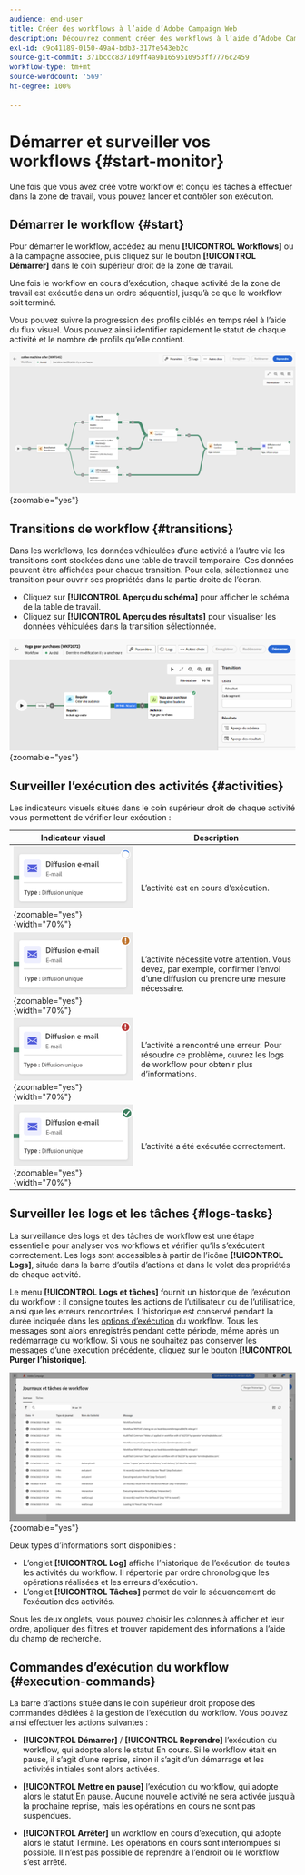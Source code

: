 ```yaml
---
audience: end-user
title: Créer des workflows à l’aide d’Adobe Campaign Web
description: Découvrez comment créer des workflows à l’aide d’Adobe Campaign Web.
exl-id: c9c41189-0150-49a4-bdb3-317fe543eb2c
source-git-commit: 371bccc8371d9ff4a9b1659510953ff7776c2459
workflow-type: tm+mt
source-wordcount: '569'
ht-degree: 100%

---
```


# Démarrer et surveiller vos workflows {#start-monitor}

Une fois que vous avez créé votre workflow et conçu les tâches à effectuer dans la zone de travail, vous pouvez lancer et contrôler son exécution.

## Démarrer le workflow {#start}

Pour démarrer le workflow, accédez au menu **[!UICONTROL Workflows]** ou à la campagne associée, puis cliquez sur le bouton **[!UICONTROL Démarrer]** dans le coin supérieur droit de la zone de travail.

Une fois le workflow en cours d’exécution, chaque activité de la zone de travail est exécutée dans un ordre séquentiel, jusqu’à ce que le workflow soit terminé.

Vous pouvez suivre la progression des profils ciblés en temps réel à l’aide du flux visuel. Vous pouvez ainsi identifier rapidement le statut de chaque activité et le nombre de profils qu’elle contient.

![](assets/workflow-execution.png){zoomable="yes"}

## Transitions de workflow {#transitions}

Dans les workflows, les données véhiculées d’une activité à l’autre via les transitions sont stockées dans une table de travail temporaire. Ces données peuvent être affichées pour chaque transition. Pour cela, sélectionnez une transition pour ouvrir ses propriétés dans la partie droite de l’écran.

* Cliquez sur **[!UICONTROL Aperçu du schéma]** pour afficher le schéma de la table de travail.
* Cliquez sur **[!UICONTROL Aperçu des résultats]** pour visualiser les données véhiculées dans la transition sélectionnée.

![](assets/transition.png){zoomable="yes"}

## Surveiller l’exécution des activités {#activities}

Les indicateurs visuels situés dans le coin supérieur droit de chaque activité vous permettent de vérifier leur exécution :

| Indicateur visuel | Description |
|-----|------------|
| ![](assets/activity-status-pending.png){zoomable="yes"}{width="70%"} | L’activité est en cours d’exécution. |
| ![](assets/activity-status-orange.png){zoomable="yes"}{width="70%"} | L’activité nécessite votre attention. Vous devez, par exemple, confirmer l’envoi d’une diffusion ou prendre une mesure nécessaire. |
| ![](assets/activity-status-red.png){zoomable="yes"}{width="70%"} | L’activité a rencontré une erreur. Pour résoudre ce problème, ouvrez les logs de workflow pour obtenir plus d’informations. |
| ![](assets/activity-status-green.png){zoomable="yes"}{width="70%"} | L’activité a été exécutée correctement. |

## Surveiller les logs et les tâches {#logs-tasks}

La surveillance des logs et des tâches de workflow est une étape essentielle pour analyser vos workflows et vérifier qu’ils s’exécutent correctement. Les logs sont accessibles à partir de l’icône **[!UICONTROL Logs]**, située dans la barre d’outils d’actions et dans le volet des propriétés de chaque activité.

Le menu **[!UICONTROL Logs et tâches]** fournit un historique de l’exécution du workflow : il consigne toutes les actions de l’utilisateur ou de l’utilisatrice, ainsi que les erreurs rencontrées. L’historique est conservé pendant la durée indiquée dans les [options d’exécution](workflow-settings.md) du workflow. Tous les messages sont alors enregistrés pendant cette période, même après un redémarrage du workflow. Si vous ne souhaitez pas conserver les messages d’une exécution précédente, cliquez sur le bouton **[!UICONTROL Purger l’historique]**.

![](assets/workflow-logs.png){zoomable="yes"}

Deux types d’informations sont disponibles :

* L’onglet **[!UICONTROL Log]** affiche l’historique de l’exécution de toutes les activités du workflow. Il répertorie par ordre chronologique les opérations réalisées et les erreurs d’exécution.
* L’onglet **[!UICONTROL Tâches]** permet de voir le séquencement de l’exécution des activités.

Sous les deux onglets, vous pouvez choisir les colonnes à afficher et leur ordre, appliquer des filtres et trouver rapidement des informations à l’aide du champ de recherche.

## Commandes d’exécution du workflow {#execution-commands}

La barre d’actions située dans le coin supérieur droit propose des commandes dédiées à la gestion de l’exécution du workflow. Vous pouvez ainsi effectuer les actions suivantes :

* **[!UICONTROL Démarrer]** / **[!UICONTROL Reprendre]** l’exécution du workflow, qui adopte alors le statut En cours. Si le workflow était en pause, il s’agit d’une reprise, sinon il s’agit d’un démarrage et les activités initiales sont alors activées.

* **[!UICONTROL Mettre en pause]** l’exécution du workflow, qui adopte alors le statut En pause. Aucune nouvelle activité ne sera activée jusqu’à la prochaine reprise, mais les opérations en cours ne sont pas suspendues.

* **[!UICONTROL Arrêter]** un workflow en cours d’exécution, qui adopte alors le statut Terminé. Les opérations en cours sont interrompues si possible. Il n’est pas possible de reprendre à l’endroit où le workflow s’est arrêté.
